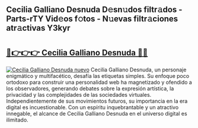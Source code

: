 ## Cecilia Galliano Desnuda D𝚎sn𝚞dos filtr𝚊dos - Parts-rTY Vid𝚎os f𝚘tos - N𝚞evas filtr𝚊ciones atr𝚊ctivas Y3kyr

# <h2><a href="http://mb4tutx.tromn.icu/?c=Cecilia+Galliano+Desnuda">🔗👉👉👉 Cecilia Galliano Desnuda 🔗🔗</a></h2>

[![Cecilia Galliano Desnuda nuevo](https://i.imgur.com/pEAQMta.gif)](http://mb4tutx.tromn.icu/?c=Cecilia+Galliano+Desnuda)
Cecilia Galliano Desnuda, un personaje enigmático y multifacético, desafía las etiquetas simples. Su enfoque poco ortodoxo para construir una personalidad web ha magnetizado y ofendido a los observadores, generando debates sobre la expresión artística, la privacidad y las complejidades de las sociedades virtuales. Independientemente de sus movimientos futuros, su importancia en la era digital es incuestionable. Con un espíritu inquebrantable y un atractivo innegable, el alcance de Cecilia Galliano Desnuda en el universo digital es ilimitado.
